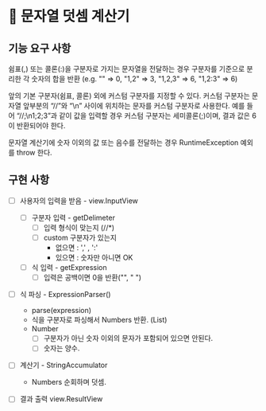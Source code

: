 
# 📌 문자열 덧셈 계산기

## 기능 요구 사항

쉼표(,) 또는 콜론(:)을 구분자로 가지는 문자열을 전달하는 경우 구분자를 기준으로 분리한 각 숫자의 합을 반환 (e.g. "" => 0, "1,2" => 3, "1,2,3" => 6, "1,2:3" => 6)

앞의 기본 구분자(쉼표, 콜론) 외에 커스텀 구분자를 지정할 수 있다. 
커스텀 구분자는 문자열 앞부분의 “//”와 “\n” 사이에 위치하는 문자를 커스텀 구분자로 사용한다.
예를 들어 “//;\n1;2;3”과 같이 값을 입력할 경우 커스텀 구분자는 세미콜론(;)이며, 결과 값은 6이 반환되어야 한다.

문자열 계산기에 숫자 이외의 값 또는 음수를 전달하는 경우 RuntimeException 예외를 throw 한다.

## 구현 사항
- [ ] 사용자의 입력을 받음 - view.InputView
    - [ ] 구분자 입력 - getDelimeter
      - [ ] 입력 형식이 맞는지 (//*)
      - [ ] custom 구분자가 있는지
          - 없으면 : ',' , ':'
          - 있으면 : 숫자만 아니면 OK
    - [ ] 식 입력 - getExpression 
      - [ ] 입력은 공백이면 0을 반환("", " ")

- [ ] 식 파싱 - ExpressionParser()
  - parse(expression)
  - 식을 구분자로 파싱해서  Numbers 반환. (List<Number>) 
  - Number
    - [ ] 구분자가 아닌 숫자 이외의 문자가 포함되어 있으면 안된다.
    - [ ] 숫자는 양수.

- [ ] 계산기 - StringAccumulator
  - Numbers 순회하며 덧셈.
  
- [ ] 결과 출력 view.ResultView






